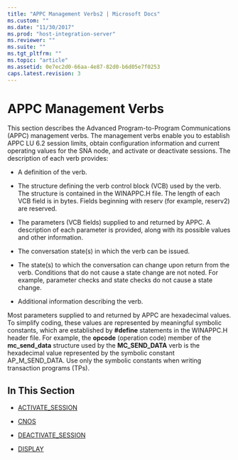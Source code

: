 ```yaml
---
title: "APPC Management Verbs2 | Microsoft Docs"
ms.custom: ""
ms.date: "11/30/2017"
ms.prod: "host-integration-server"
ms.reviewer: ""
ms.suite: ""
ms.tgt_pltfrm: ""
ms.topic: "article"
ms.assetid: 0e7ec2d0-66aa-4e87-82d0-b6d05e7f0253
caps.latest.revision: 3
---
```

# APPC Management Verbs
This section describes the Advanced Program-to-Program Communications (APPC) management verbs. The management verbs enable you to establish APPC LU 6.2 session limits, obtain configuration information and current operating values for the SNA node, and activate or deactivate sessions. The description of each verb provides:  
  
-   A definition of the verb.  
  
-   The structure defining the verb control block (VCB) used by the verb. The structure is contained in the WINAPPC.H file. The length of each VCB field is in bytes. Fields beginning with reserv (for example, reserv2) are reserved.  
  
-   The parameters (VCB fields) supplied to and returned by APPC. A description of each parameter is provided, along with its possible values and other information.  
  
-   The conversation state(s) in which the verb can be issued.  
  
-   The state(s) to which the conversation can change upon return from the verb. Conditions that do not cause a state change are not noted. For example, parameter checks and state checks do not cause a state change.  
  
-   Additional information describing the verb.  
  
 Most parameters supplied to and returned by APPC are hexadecimal values. To simplify coding, these values are represented by meaningful symbolic constants, which are established by **#define** statements in the WINAPPC.H header file. For example, the **opcode** (operation code) member of the **mc_send_data** structure used by the **MC_SEND_DATA** verb is the hexadecimal value represented by the symbolic constant AP_M_SEND_DATA. Use only the symbolic constants when writing transaction programs (TPs).  
  
## In This Section  
  
-   [ACTIVATE_SESSION](../core/activate-session1.md)  
  
-   [CNOS](../core/cnos1.md)  
  
-   [DEACTIVATE_SESSION](../core/deactivate-session2.md)  
  
-   [DISPLAY](../core/display1.md)